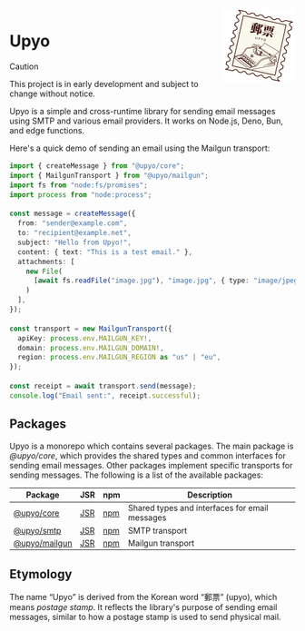<!-- deno-fmt-ignore-file -->

<img src="docs/public/logo.svg" width="128" height="128" align="right">

Upyo
====

> [!CAUTION]
> This project is in early development and subject to change without notice.

Upyo is a simple and cross-runtime library for sending email messages using
SMTP and various email providers.  It works on Node.js, Deno, Bun, and edge
functions.

Here's a quick demo of sending an email using the Mailgun transport:

~~~~ typescript
import { createMessage } from "@upyo/core";
import { MailgunTransport } from "@upyo/mailgun";
import fs from "node:fs/promises";
import process from "node:process";

const message = createMessage({
  from: "sender@example.com",
  to: "recipient@example.net",
  subject: "Hello from Upyo!",
  content: { text: "This is a test email." },
  attachments: [
    new File(
      [await fs.readFile("image.jpg"), "image.jpg", { type: "image/jpeg" }]
    )
  ],
});

const transport = new MailgunTransport({
  apiKey: process.env.MAILGUN_KEY!,
  domain: process.env.MAILGUN_DOMAIN!,
  region: process.env.MAILGUN_REGION as "us" | "eu",
});

const receipt = await transport.send(message);
console.log("Email sent:", receipt.successful);
~~~~


Packages
--------

Upyo is a monorepo which contains several packages.  The main package is
*@upyo/core*, which provides the shared types and common interfaces for
sending email messages.  Other packages implement specific transports for
sending messages.  The following is a list of the available packages:

| Package                            | JSR                      | npm                      | Description                                    |
| ---------------------------------- | ------------------------ | ------------------------ | ---------------------------------------------- |
| [@upyo/core](/packages/core/)      | [JSR][jsr:@upyo/core]    | [npm][npm:@upyo/core]    | Shared types and interfaces for email messages |
| [@upyo/smtp](/packages/smtp/)      | [JSR][jsr:@upyo/smtp]    | [npm][npm:@upyo/smtp]    | SMTP transport                                 |
| [@upyo/mailgun](/packages/mailgun) | [JSR][jsr:@upyo/mailgun] | [npm][npm:@upyo/mailgun] | Mailgun transport                              |

[jsr:@upyo/core]: https://jsr.io/@upyo/core
[npm:@upyo/core]: https://www.npmjs.com/package/@upyo/core
[jsr:@upyo/smtp]: https://jsr.io/@upyo/smtp
[npm:@upyo/smtp]: https://www.npmjs.com/package/@upyo/smtp
[jsr:@upyo/mailgun]: https://jsr.io/@upyo/mailgun
[npm:@upyo/mailgun]: https://www.npmjs.com/package/@upyo/mailgun


Etymology
---------

The name <q>Upyo</q> is derived from the Korean word <q>郵票</q> (upyo),
which means *postage stamp*.  It reflects the library's purpose of sending
email messages, similar to how a postage stamp is used to send physical mail.
